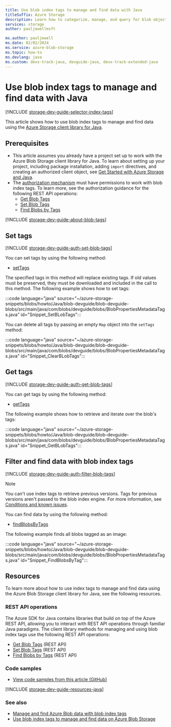```yaml
---
title: Use blob index tags to manage and find data with Java
titleSuffix: Azure Storage
description: Learn how to categorize, manage, and query for blob objects by using the Java client library.  
services: storage
author: pauljewellmsft

ms.author: pauljewell
ms.date: 02/02/2024
ms.service: azure-blob-storage
ms.topic: how-to
ms.devlang: java
ms.custom: devx-track-java, devguide-java, devx-track-extended-java
---
```


# Use blob index tags to manage and find data with Java

[!INCLUDE [storage-dev-guide-selector-index-tags](../../../includes/storage-dev-guides/storage-dev-guide-selector-index-tags.md)]

This article shows how to use blob index tags to manage and find data using the [Azure Storage client library for Java](/java/api/overview/azure/storage-blob-readme). 

## Prerequisites

- This article assumes you already have a project set up to work with the Azure Blob Storage client library for Java. To learn about setting up your project, including package installation, adding `import` directives, and creating an authorized client object, see [Get Started with Azure Storage and Java](storage-blob-java-get-started.md).
- The [authorization mechanism](../common/authorize-data-access.md) must have permissions to work with blob index tags. To learn more, see the authorization guidance for the following REST API operations:
    - [Get Blob Tags](/rest/api/storageservices/get-blob-tags#authorization)
    - [Set Blob Tags](/rest/api/storageservices/set-blob-tags#authorization)
    - [Find Blobs by Tags](/rest/api/storageservices/find-blobs-by-tags#authorization)

[!INCLUDE [storage-dev-guide-about-blob-tags](../../../includes/storage-dev-guides/storage-dev-guide-about-blob-tags.md)]

## Set tags

[!INCLUDE [storage-dev-guide-auth-set-blob-tags](../../../includes/storage-dev-guides/storage-dev-guide-auth-set-blob-tags.md)]

You can set tags by using the following method:

- [setTags](/java/api/com.azure.storage.blob.specialized.blobclientbase)

The specified tags in this method will replace existing tags. If old values must be preserved, they must be downloaded and included in the call to this method. The following example shows how to set tags:

:::code language="java" source="~/azure-storage-snippets/blobs/howto/Java/blob-devguide/blob-devguide-blobs/src/main/java/com/blobs/devguide/blobs/BlobPropertiesMetadataTags.java" id="Snippet_SetBLobTags":::

You can delete all tags by passing an empty `Map` object into the `setTags` method:

:::code language="java" source="~/azure-storage-snippets/blobs/howto/Java/blob-devguide/blob-devguide-blobs/src/main/java/com/blobs/devguide/blobs/BlobPropertiesMetadataTags.java" id="Snippet_ClearBLobTags":::

## Get tags

[!INCLUDE [storage-dev-guide-auth-get-blob-tags](../../../includes/storage-dev-guides/storage-dev-guide-auth-get-blob-tags.md)]

You can get tags by using the following method: 

- [getTags](/java/api/com.azure.storage.blob.specialized.blobclientbase)

The following example shows how to retrieve and iterate over the blob's tags:

:::code language="java" source="~/azure-storage-snippets/blobs/howto/Java/blob-devguide/blob-devguide-blobs/src/main/java/com/blobs/devguide/blobs/BlobPropertiesMetadataTags.java" id="Snippet_GetBLobTags":::

## Filter and find data with blob index tags

[!INCLUDE [storage-dev-guide-auth-filter-blob-tags](../../../includes/storage-dev-guides/storage-dev-guide-auth-filter-blob-tags.md)]

> [!NOTE]
> You can't use index tags to retrieve previous versions. Tags for previous versions aren't passed to the blob index engine. For more information, see [Conditions and known issues](storage-manage-find-blobs.md#conditions-and-known-issues).

You can find data by using the following method: 

- [findBlobsByTags](/java/api/com.azure.storage.blob.blobcontainerclient)

The following example finds all blobs tagged as an image:

:::code language="java" source="~/azure-storage-snippets/blobs/howto/Java/blob-devguide/blob-devguide-blobs/src/main/java/com/blobs/devguide/blobs/BlobPropertiesMetadataTags.java" id="Snippet_FindBlobsByTag":::

## Resources

To learn more about how to use index tags to manage and find data using the Azure Blob Storage client library for Java, see the following resources.

### REST API operations

The Azure SDK for Java contains libraries that build on top of the Azure REST API, allowing you to interact with REST API operations through familiar Java paradigms. The client library methods for managing and using blob index tags use the following REST API operations:

- [Get Blob Tags](/rest/api/storageservices/get-blob-tags) (REST API)
- [Set Blob Tags](/rest/api/storageservices/set-blob-tags) (REST API)
- [Find Blobs by Tags](/rest/api/storageservices/find-blobs-by-tags) (REST API)

### Code samples

- [View code samples from this article (GitHub)](https://github.com/Azure-Samples/AzureStorageSnippets/blob/master/blobs/howto/Java/blob-devguide/blob-devguide-blobs/src/main/java/com/blobs/devguide/blobs/BlobPropertiesMetadataTags.java)

[!INCLUDE [storage-dev-guide-resources-java](../../../includes/storage-dev-guides/storage-dev-guide-resources-java.md)]

### See also

- [Manage and find Azure Blob data with blob index tags](storage-manage-find-blobs.md)
- [Use blob index tags to manage and find data on Azure Blob Storage](storage-blob-index-how-to.md)
